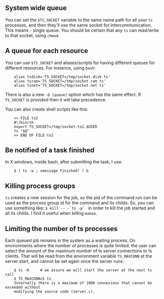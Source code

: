 System wide queue
-------------------------
You can set the `$TS_SOCKET` variable to the same name path for all your
`ts` processes, and then
they'll use the same socket for intercommunication. This means - single queue.
You should be certain that any `ts` can read/write to that socket, using
`chmod`.


A queue for each resource
-------------------------
You can use `$TS_SOCKET` and aliases/scripts for having different queues for
different resources. For instance, using `bash`:
```
    alias tsdisk='TS_SOCKET=/tmp/socket.disk ts'
    alias tsram='TS_SOCKET=/tmp/socket.ram ts'
    alias tsnet='TS_SOCKET=/tmp/socket.net ts'
```
There is also a new `-Q [queue]` option which has the same effect.
If `TS_SOCKET` is provided then it will take precedence.

You can also create shell scripts like this:
```
    << FILE ts2
    #!/bin/sh
    export TS_SOCKET=/tmp/socket-ts2.$USER
    ts "$@"
    >> END OF FILE ts2
```

Be notified of a task finished
-------------------------
In X windows, inside bash, after submitting the task, I use:
```
    $ ( ts -w ; xmessage Finished! ) &
```


Killing process groups
-------------------------
`ts` creates a new session for the job, so the pid of the command run can be
used as the process group id for the command and its childs. So, you can use
something like:
``$ kill -- -`ts -p` ``
in order to kill the job started and all its childs. I find it useful when
killing `make`s.


Limiting the number of ts processes
-------------------------
Each queued job remains in the system as a waiting process. On environments
where the number of processes is quite limited, the user can select the amount
of the maximum number of ts server connections to ts clients. That will be
read from the environment variable `TS_MAXCONN` at the server start, and cannot be
set again once the server runs:
```
    $ ts -K     # we assure we will start the server at the next ts call
    $ TS_MAXCONN=5 ts
    Internally there is a maximum of 1000 connexions that cannot be exceeded without
    modifying the source code (server.c).
```
